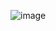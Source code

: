 ![image](https://github.com/DEV-MSBI/DEV-MSBI/assets/143413157/a54c20a5-ac10-4014-a37e-7e799f8415e4)

